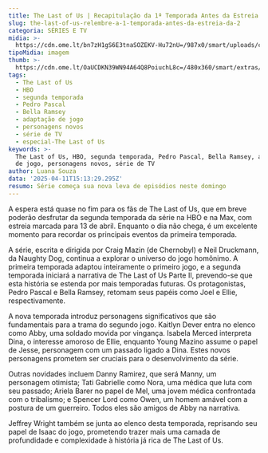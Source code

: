 ```yaml
---
title: The Last of Us | Recapitulação da 1ª Temporada Antes da Estreia da Segunda
slug: the-last-of-us-relembre-a-1-temporada-antes-da-estreia-da-2
categoria: SÉRIES E TV
midia: >-
  https://cdn.ome.lt/bn7zH1gS6E3tnaSOZEKV-Hu72nU=/987x0/smart/uploads/conteudo/fotos/OMELETE_CAPA_-_2025-04-11T113211.813.png
tipoMidia: imagem
thumb: >-
  https://cdn.ome.lt/OaUCDKN39WN94A64Q8PoiuchL8c=/480x360/smart/extras/conteudos/omelete_THUMB_-_2025-04-11T113156.841.png
tags:
  - The Last of Us
  - HBO
  - segunda temporada
  - Pedro Pascal
  - Bella Ramsey
  - adaptação de jogo
  - personagens novos
  - série de TV
  - especial-The Last of Us
keywords: >-
  The Last of Us, HBO, segunda temporada, Pedro Pascal, Bella Ramsey, adaptação
  de jogo, personagens novos, série de TV
author: Luana Souza
data: '2025-04-11T15:13:29.295Z'
resumo: Série começa sua nova leva de episódios neste domingo
---
```


A espera está quase no fim para os fãs de The Last of Us, que em breve poderão desfrutar da segunda temporada da série na HBO e na Max, com estreia marcada para 13 de abril. Enquanto o dia não chega, é um excelente momento para recordar os principais eventos da primeira temporada.

A série, escrita e dirigida por Craig Mazin (de Chernobyl) e Neil Druckmann, da Naughty Dog, continua a explorar o universo do jogo homônimo. A primeira temporada adaptou inteiramente o primeiro jogo, e a segunda temporada iniciará a narrativa de The Last of Us Parte II, prevendo-se que esta história se estenda por mais temporadas futuras. Os protagonistas, Pedro Pascal e Bella Ramsey, retomam seus papéis como Joel e Ellie, respectivamente.

A nova temporada introduz personagens significativos que são fundamentais para a trama do segundo jogo. Kaitlyn Dever entra no elenco como Abby, uma soldado movida por vingança. Isabela Merced interpreta Dina, o interesse amoroso de Ellie, enquanto Young Mazino assume o papel de Jesse, personagem com um passado ligado a Dina. Estes novos personagens prometem ser cruciais para o desenvolvimento da série.

Outras novidades incluem Danny Ramirez, que será Manny, um personagem otimista; Tati Gabrielle como Nora, uma médica que luta com seu passado; Ariela Barer no papel de Mel, uma jovem médica confrontada com o tribalismo; e Spencer Lord como Owen, um homem amável com a postura de um guerreiro. Todos eles são amigos de Abby na narrativa.

Jeffrey Wright também se junta ao elenco desta temporada, reprisando seu papel de Isaac do jogo, prometendo trazer mais uma camada de profundidade e complexidade à história já rica de The Last of Us.

